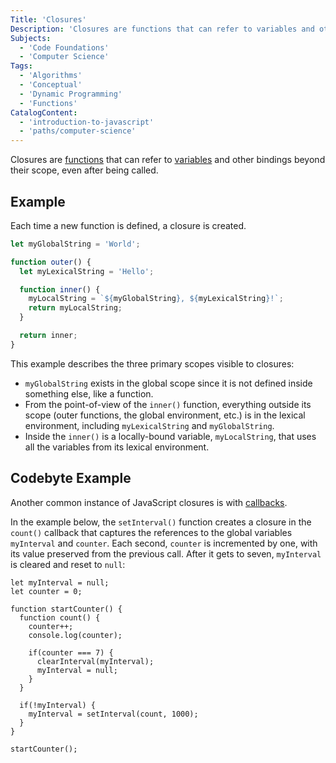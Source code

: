 ```yaml
---
Title: 'Closures'
Description: 'Closures are functions that can refer to variables and other bindings beyond its scope, even after being called.'
Subjects:
  - 'Code Foundations'
  - 'Computer Science'
Tags:
  - 'Algorithms'
  - 'Conceptual'
  - 'Dynamic Programming'
  - 'Functions'
CatalogContent:
  - 'introduction-to-javascript'
  - 'paths/computer-science'
---
```


Closures are [functions](https://www.codecademy.com/resources/docs/javascript/functions) that can refer to [variables](https://www.codecademy.com/resources/docs/javascript/variables) and other bindings beyond their scope, even after being called.

## Example

Each time a new function is defined, a closure is created.

```js
let myGlobalString = 'World';

function outer() {
  let myLexicalString = 'Hello';

  function inner() {
    myLocalString = `${myGlobalString}, ${myLexicalString}!`;
    return myLocalString;
  }

  return inner;
}
```

This example describes the three primary scopes visible to closures:

- `myGlobalString` exists in the global scope since it is not defined inside something else, like a function.
- From the point-of-view of the `inner()` function, everything outside its scope (outer functions, the global environment, etc.) is in the lexical environment, including `myLexicalString` and `myGlobalString`.
- Inside the `inner()` is a locally-bound variable, `myLocalString`, that uses all the variables from its lexical environment.

## Codebyte Example

Another common instance of JavaScript closures is with [callbacks](https://www.codecademy.com/resources/docs/javascript/callbacks).

In the example below, the `setInterval()` function creates a closure in the `count()` callback that captures the references to the global variables `myInterval` and `counter`. Each second, `counter` is incremented by one, with its value preserved from the previous call. After it gets to seven, `myInterval` is cleared and reset to `null`:

```codebyte/javascript
let myInterval = null;
let counter = 0;

function startCounter() {
  function count() {
    counter++;
    console.log(counter);

    if(counter === 7) {
      clearInterval(myInterval);
      myInterval = null;
    }
  }

  if(!myInterval) {
    myInterval = setInterval(count, 1000);
  }
}

startCounter();
```
